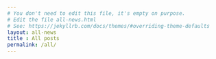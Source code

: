 ```yaml
---
# You don't need to edit this file, it's empty on purpose.
# Edit the file all-news.html 
# See: https://jekyllrb.com/docs/themes/#overriding-theme-defaults
layout: all-news
title : All posts
permalink: /all/
---
```

